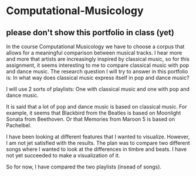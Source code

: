 # Computational-Musicology
## please don't show this portfolio in class (yet)

In the course Computational Musicology we have to choose a corpus that allows for a meaningful comparison between musical tracks. I hear more and more that artists are increasingly inspired by classical music, so for this assignment, it seems interesting to me to compare classical music with pop and dance music. The research question I will try to answer in this portfolio is: In what way does classical music express itself in pop and dance music? 

I will use 2 sorts of playlists:
One with classical music and one with pop and dance music.

It is said that a lot of pop and dance music is based on classical music. For example, it seems that Blackbird from the Beatles is based on Moonlight Sonata from Beethoven. Or that Memories from Maroon 5 is based on Pachelbel.

I have been looking at different features that I wanted to visualize. However, I am not jet satisfied with the results. The plan was to compare two different songs where I wanted to look at the differences in timbre and beats. I have not yet succeeded to make a visualization of it. 

So for now, I have compared the two playlists (insead of songs). 




